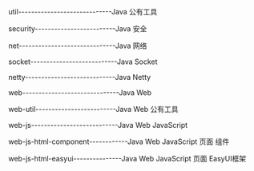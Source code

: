 util-----------------------------Java 公有工具

security-------------------------Java 安全

net------------------------------Java 网络
	
socket---------------------------Java Socket
	
netty----------------------------Java Netty
	
web------------------------------Java Web
	
web-util-------------------------Java Web 公有工具
	
web-js---------------------------Java Web JavaScript

web-js-html-component------------Java Web JavaScript 页面 组件
	
web-js-html-easyui---------------Java Web JavaScript 页面 EasyUI框架

	
	
	
	
	
	
	
	
